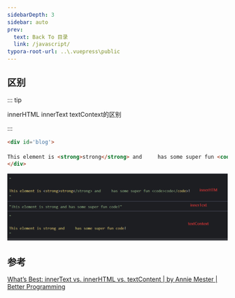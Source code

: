 ```yaml
---
sidebarDepth: 3
sidebar: auto
prev:
  text: Back To 目录
  link: /javascript/
typora-root-url: ..\.vuepress\public
---
```




## 

## 区别

::: tip

innerHTML innerText textContext的区别

:::

```html
<div id='blog'>
   
This element is <strong>strong</strong> and     has some super fun <code>code</code>!
</div>
```

![image-20220725045656056](../.vuepress/public/images/javascript/image-20220725045656056.png)

<common-codepen-snippet title="innerHTML&innerText&textContent" slug="YzaxygR" />



## 参考

[What’s Best: innerText vs. innerHTML vs. textContent | by Annie Mester | Better Programming](https://betterprogramming.pub/whats-best-innertext-vs-innerhtml-vs-textcontent-903ebc43a3fc)
